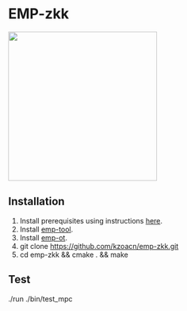 # EMP-zkk

<img src="https://raw.githubusercontent.com/emp-toolkit/emp-readme/master/art/logo-full.jpg" width=300px/>

## Installation

1. Install prerequisites using instructions [here](https://github.com/emp-toolkit/emp-readme).
2. Install [emp-tool](https://github.com/kzoacn/emp-zkk).
3. Install [emp-ot](https://github.com/kzoacn/emp-zkk).
4. git clone https://github.com/kzoacn/emp-zkk.git
5. cd emp-zkk && cmake . && make 

## Test

./run ./bin/test_mpc

